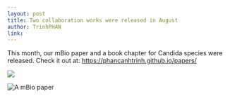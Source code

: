 ```yaml
---
layout: post
title: Two collaboration works were released in August
author: TrinhPHAN
link: 
---
```


This month, our mBio paper and a book chapter for Candida species were released. Check it out at: <https://phancanhtrinh.github.io/papers/>

![](/images/candidaspiciesbook.png)

![A mBio paper](/images/Transcriptomics%20and%20Phenotyping%20Define%20Genetic%20Signatures%20Associated%20with%20Echino%20mbio-01.png)

